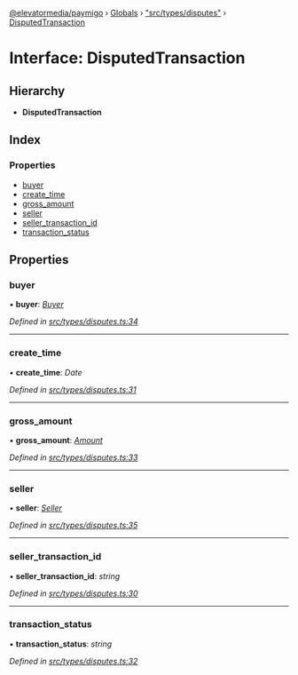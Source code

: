 [@elevatormedia/paymigo](../README.md) › [Globals](../globals.md) › ["src/types/disputes"](../modules/_src_types_disputes_.md) › [DisputedTransaction](_src_types_disputes_.disputedtransaction.md)

# Interface: DisputedTransaction

## Hierarchy

-   **DisputedTransaction**

## Index

### Properties

-   [buyer](_src_types_disputes_.disputedtransaction.md#buyer)
-   [create_time](_src_types_disputes_.disputedtransaction.md#create_time)
-   [gross_amount](_src_types_disputes_.disputedtransaction.md#gross_amount)
-   [seller](_src_types_disputes_.disputedtransaction.md#seller)
-   [seller_transaction_id](_src_types_disputes_.disputedtransaction.md#seller_transaction_id)
-   [transaction_status](_src_types_disputes_.disputedtransaction.md#transaction_status)

## Properties

### buyer

• **buyer**: _[Buyer](_src_types_disputes_.buyer.md)_

_Defined in [src/types/disputes.ts:34](https://github.com/ELEVATORmedia/paymigo/blob/7be1a84/src/types/disputes.ts#L34)_

---

### create_time

• **create_time**: _Date_

_Defined in [src/types/disputes.ts:31](https://github.com/ELEVATORmedia/paymigo/blob/7be1a84/src/types/disputes.ts#L31)_

---

### gross_amount

• **gross_amount**: _[Amount](_src_types_common_.amount.md)_

_Defined in [src/types/disputes.ts:33](https://github.com/ELEVATORmedia/paymigo/blob/7be1a84/src/types/disputes.ts#L33)_

---

### seller

• **seller**: _[Seller](_src_types_disputes_.seller.md)_

_Defined in [src/types/disputes.ts:35](https://github.com/ELEVATORmedia/paymigo/blob/7be1a84/src/types/disputes.ts#L35)_

---

### seller_transaction_id

• **seller_transaction_id**: _string_

_Defined in [src/types/disputes.ts:30](https://github.com/ELEVATORmedia/paymigo/blob/7be1a84/src/types/disputes.ts#L30)_

---

### transaction_status

• **transaction_status**: _string_

_Defined in [src/types/disputes.ts:32](https://github.com/ELEVATORmedia/paymigo/blob/7be1a84/src/types/disputes.ts#L32)_
